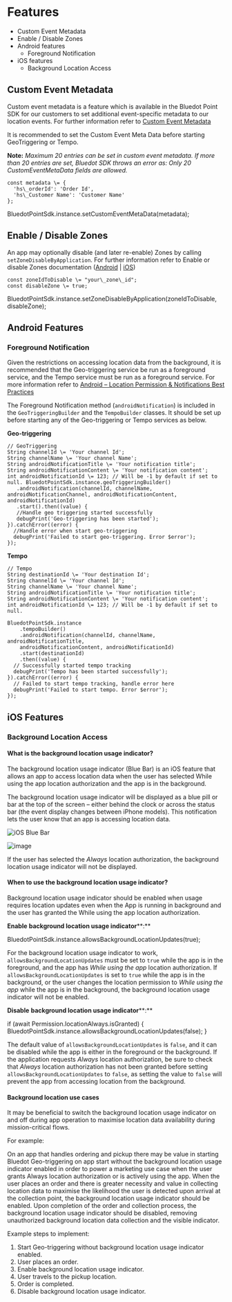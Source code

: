 Features
==================

*   Custom Event Metadata
*   Enable / Disable Zones
*   Android features
    *   Foreground Notification
*   iOS features
    *   Background Location Access

Custom Event Metadata
---------------------

Custom event metadata is a feature which is available in the Bluedot Point SDK for our customers to set additional event-specific metadata to our location events. For further information refer to [Custom Event Metadata](https://docs.bluedot.io/custom-event-metadata/)

It is recommended to set the Custom Event Meta Data before starting GeoTriggering or Tempo.

**Note:** _Maximum 20 entries can be set in custom event metadata. If more than 20 entries are set, Bluedot SDK throws an error as: Only 20 CustomEventMetaData fields are allowed._

```
const metadata \= {
  'hs\_orderId': 'Order Id',
  'hs\_Customer Name': 'Customer Name'
};
```

BluedotPointSdk.instance.setCustomEventMetaData(metadata);

Enable / Disable Zones
----------------------

An app may optionally disable (and later re-enable) Zones by calling `setZoneDisableByApplication`. For further information refer to Enable or disable Zones documentation ([Android](https://docs.bluedot.io/android-sdk/android-features/android-features-enable-or-disable-zones/) | [iOS](https://docs.bluedot.io/ios-sdk/ios-features/enable-or-disable-zone/)) 

```
const zoneIdToDisable \= "your\_zone\_id";
const disableZone \= true;
```

BluedotPointSdk.instance.setZoneDisableByApplication(zoneIdToDisable, disableZone);

Android Features
----------------

### Foreground Notification

Given the restrictions on accessing location data from the background, it is recommended that the Geo-triggering service be run as a foreground service, and the Tempo service must be run as a foreground service. For more information refer to [Android – Location Permission & Notifications Best Practices](https://docs.bluedot.io/android-sdk/android-location-permission-notifications-best-practices/)

The Foreground Notification method (`androidNotification`) is included in the `GeoTriggeringBuilder` and the `TempoBuilder` classes. It should be set up before starting any of the Geo-triggering or Tempo services as below.

**Geo-triggering**
```
// GeoTriggering
String channelId \= 'Your channel Id';
String channelName \= 'Your channel Name';
String androidNotificationTitle \= 'Your notification title';
String androidNotificationContent \= 'Your notification content';
int androidNotificationId \= 123; // Will be -1 by default if set to null. BluedotPointSdk.instance.geoTriggeringBuilder()
   .androidNotification(channelId, channelName, androidNotificationChannel, androidNotificationContent, androidNotificationId)
   .start().then((value) { 
   //Handle geo triggering started successfully 
   debugPrint('Geo-triggering has been started'); 
}).catchError((error) { 
  //Handle error when start geo-triggering 
  debugPrint('Failed to start geo-triggering. Error $error'); 
});
```

**Tempo**
```
// Tempo
String destinationId \= 'Your destination Id';
String channelId \= 'Your channel Id';
String channelName \= 'Your channel Name';
String androidNotificationTitle \= 'Your notification title';
String androidNotificationContent \= 'Your notification content';
int androidNotificationId \= 123; // Will be -1 by default if set to null.

BluedotPointSdk.instance
    .tempoBuilder()
    .androidNotification(channelId, channelName, androidNotificationTitle,
    androidNotificationContent, androidNotificationId)
    .start(destinationId)
    .then((value) {
  // Successfully started tempo tracking
  debugPrint('Tempo has been started successfully');
}).catchError((error) {
  // Failed to start tempo tracking, handle error here
  debugPrint('Failed to start tempo. Error $error');
});
```

iOS Features
------------

### Background Location Access

#### What is the background location usage indicator?

The background location usage indicator (Blue Bar) is an iOS feature that allows an app to access location data when the user has selected While using the app location authorization and the app is in the background.

The background location usage indicator will be displayed as a blue pill or bar at the top of the screen – either behind the clock or across the status bar (the event display changes between iPhone models). This notification lets the user know that an app is accessing location data.

![iOS Blue Bar](https://docs.bluedot.io/wp-content/uploads/2020/10/ios-blue-bar-300x229.jpg)

![image](https://docs.bluedot.io/wp-content/uploads/2021/07/info.png)

If the user has selected the _Always_ location authorization, the background location usage indicator will not be displayed.

#### When to use the background location usage indicator?

Background location usage indicator should be enabled when usage requires location updates even when the App is running in background and the user has granted the While using the app location authorization.

**Enable** **background location usage indicator****:**     

BluedotPointSdk.instance.allowsBackgroundLocationUpdates(true);

For the background location usage indicator to work, `allowsBackgroundLocationUpdates` must be set to `true` while the app is in the foreground, and the app has _While using the app_ location authorization. If `allowsBackgroundLocationUpdates` is set to `true` while the app is in the background, or the user changes the location permission to _While using the app_ while the app is in the background, the background location usage indicator will not be enabled.

**Disable** **background location usage indicator****:**

if (await Permission.locationAlways.isGranted) {
  BluedotPointSdk.instance.allowsBackgroundLocationUpdates(false);
}

The default value of `allowsBackgroundLocationUpdates` is `false`, and it can be disabled while the app is either in the foreground or the background. If the application requests _Always_ location authorization, be sure to check that _Always_ location authorization has not been granted before setting `allowsBackgroundLocationUpdates` to `false`, as setting the value to `false` will prevent the app from accessing location from the background.

#### Background location use cases

It may be beneficial to switch the background location usage indicator on and off during app operation to maximise location data availability during mission-critical flows.

For example:

On an app that handles ordering and pickup there may be value in starting Bluedot Geo-triggering on app start without the background location usage indicator enabled in order to power a marketing use case when the user grants Always location authorization or is actively using the app. When the user places an order and there is greater necessity and value in collecting location data to maximise the likelihood the user is detected upon arrival at the collection point, the background location usage indicator should be enabled. Upon completion of the order and collection process, the background location usage indicator should be disabled, removing unauthorized background location data collection and the visible indicator.

Example steps to implement:

1.  Start Geo-triggering without background location usage indicator enabled.
2.  User places an order.
3.  Enable background location usage indicator.
4.  User travels to the pickup location.
5.  Order is completed.
6.  Disable background location usage indicator.
